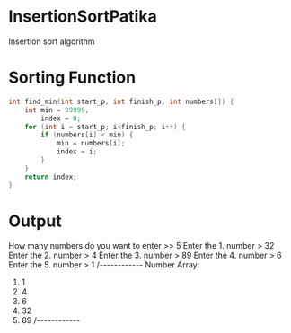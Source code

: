 # InsertionSortPatika
Insertion sort algorithm

# Sorting Function
```c
int find_min(int start_p, int finish_p, int numbers[]) {
    int min = 99999,
        index = 0;
    for (int i = start_p; i<finish_p; i++) {
        if (numbers[i] < min) {
            min = numbers[i];
            index = i;
        }
    }
    return index;
}
```

# Output
How many numbers do you want to enter >> 5
Enter the 1. number > 32
Enter the 2. number > 4
Enter the 3. number > 89
Enter the 4. number > 6
Enter the 5. number > 1
/------------
Number Array:
1) 1
2) 4
3) 6
4) 32
5) 89
/------------